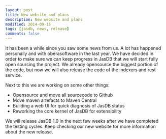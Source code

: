 ```yaml
---
layout: post
title: New website and plans
description: New website and plans
modified: 2014-09-15
tags: [jasdb, news, release]
comments: false
---
```


It has been a while since you saw some news from us. A lot has happened personally and with oberasoftware in the last year. We have decided
in order to make sure we can keep progress in JasDB that we will start fully open sourcing the project. We already opensource the biggest portion
of the code, but now we will also release the code of the indexers and rest service.

Next to this we are working on some other things:

* Opensource and move all sourcecode to Github
* Move maven artefacts to Maven Central
* Building a web UI for quick diagnosis of JasDB status
* Reworking the core kernel of JasDB for extensibility

We will release JasDB 1.0 in the next few weeks after we have completed the testing cycles. Keep checking our new website for more information about the new release.
